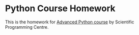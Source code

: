 # Python Course Homework

This is the homework for [Advanced Python course](https://github.com/Zelenyy/advanced-python) by Scientific Programming Centre.